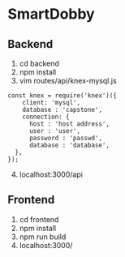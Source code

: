 # SmartDobby
## Backend
1. cd backend
2. npm install
3. vim routes/api/knex-mysql.js
~~~
const knex = require('knex')({
    client: 'mysql',
    database : 'capstone',
    connection: {
      host : 'host address',
      user : 'user',
      password : 'passwd',
      database : 'database', 
  },
});
~~~
4. localhost:3000/api

## Frontend
1. cd frontend
2. npm install
3. npm run build
4. localhost:3000/
